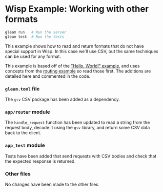 # Wisp Example: Working with other formats

```sh
gleam run   # Run the server
gleam test  # Run the tests
```

This example shows how to read and return formats that do not have special
support in Wisp. In this case we'll use CSV, but the same techniques can be used
for any format.

This example is based off of the ["Hello, World!" example][hello], and uses
concepts from the [routing example][routing] so read those first. The additions
are detailed here and commented in the code.

[hello]: https://github.com/lpil/wisp/tree/main/examples/00-hello-world
[routing]: https://github.com/lpil/wisp/tree/main/examples/01-routing

### `gleam.toml` file

The `gsv` CSV package has been added as a dependency.

### `app/router` module

The `handle_request` function has been updated to read a string from the
request body, decode it using the `gsv` library, and return some CSV data
back to the client.

### `app_test` module

Tests have been added that send requests with CSV bodies and check that the
expected response is returned.

### Other files

No changes have been made to the other files.
